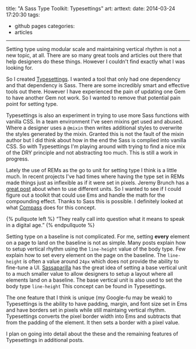 title: "A Sass Type Toolkit: Typesettings"
art:
arttext:
date: 2014-03-24 17:20:30
tags:
- github pages
categories:
- articles
---

Setting type using modular scale and maintaining vertical rhythm is not a new topic, at all. There are so many great tools and articles out there that help designers do these things. However I couldn't find exactly what I was looking for.
<!--more-->

<span class=dropcap>S</span>o I created [Typesettings](http://typesettings.io). I wanted a tool that only had one dependency and that dependency is Sass. There are some incredibly smart and effective tools out there. However I have experienced the pain of updating one Gem to have another Gem not work. So I wanted to remove that potential pain point for setting type.

Typesettings is also an experiment in trying to use more Sass functions with vanilla CSS. In a team environment I've seen mixins get used and abused. Where a designer uses a `@mixin` then writes additional styles to overwrite the styles generated by the mixin. Granted this is not the fault of the mixin author but I did think about how in the end the Sass is complied into vanilla CSS. So with Typesettings I'm playing around with trying to find a nice mix of the DRY principle and not abstracting too much. This is still a work in progress.

Lately the use of REMs as the go to unit for setting type I think is a little much. In recent projects I've had times where having the type set in REMs made things just as inflexible as if it were set in pixels. Jeremy Brunch has a [great post](http://j.eremy.net/confused-about-rem-and-em/) about when to use different units. So I wanted to see if I could figure out a toolkit that could use Ems and handle the math for the compounding effect. Thanks to Sass this is possible. I definitely looked at what [Compass](http://compass-style.org/reference/compass/typography/vertical_rhythm/) does for this concept.

{% pullquote left %}
“They really call into question what it means to speak in a digital age.”
{% endpullquote %}

Setting type on a baseline is not complicated. For me, setting **every** element on a page to land on the baseline is not as simple. Many posts explain how to setup vertical rhythm using the `line-height` value of the body type. Few explain how to set every element on the page on the baseline. The `line-height` is often a value around `24px` which does not provide the ability to fine-tune a UI. [Sassaparilla](http://sass.fffunction.co/) has the great idea of setting a base vertical unit to a much smaller value to allow designers to setup a layout where all elements land on a baseline. The base vertical unit is also used to set the body type `line-height` This concept can be found in Typesettings.

The one feature that I think is unique (my Google-fu may be weak) to Typesettings is the ability to have padding, margin, and font size set in Ems and have borders set in pixels while still maintaing vertical rhythm. Typesettings converts the pixel border width into Ems and subtracts that from the padding of the element. It then sets a border with a pixel value.

I plan on going into detail about the these and the remaining features of Typesettings in additional posts.